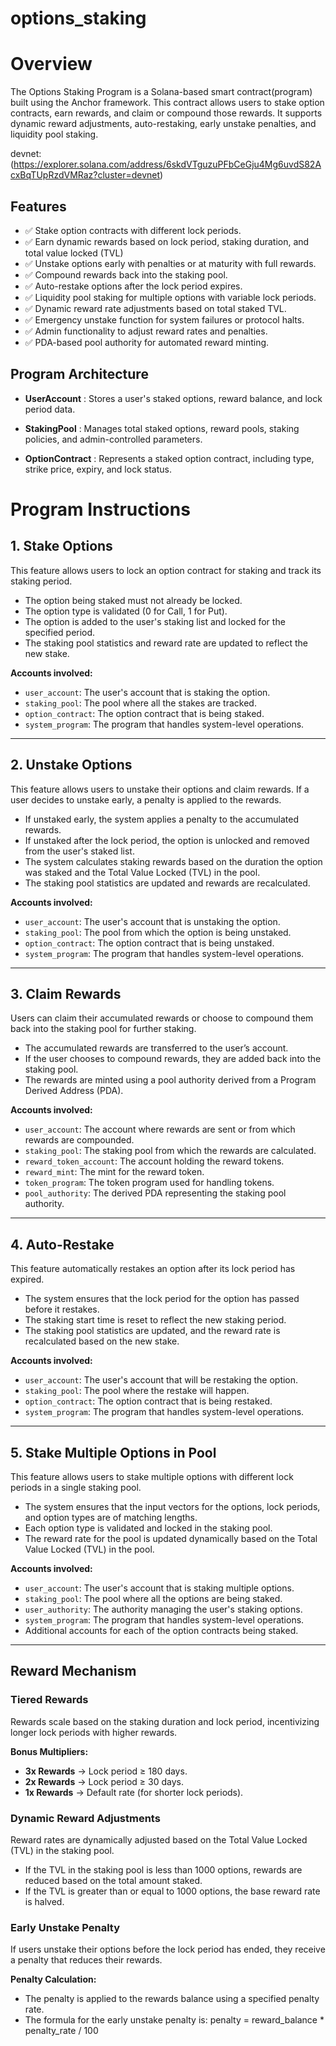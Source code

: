 # options_staking

# Overview
The Options Staking Program is a Solana-based smart contract(program) built using the Anchor framework. This contract allows users to stake option contracts, earn rewards, and claim or compound those rewards. It supports dynamic reward adjustments, auto-restaking, early unstake penalties, and liquidity pool staking. 

devnet:(https://explorer.solana.com/address/6skdVTguzuPFbCeGju4Mg6uvdS82AcxBqTUpRzdVMRaz?cluster=devnet)

## Features

- ✅ Stake option contracts with different lock periods.
- ✅ Earn dynamic rewards based on lock period, staking duration, and total value locked (TVL)
- ✅ Unstake options early with penalties or at maturity with full rewards.
- ✅ Compound rewards back into the staking pool.
- ✅ Auto-restake options after the lock period expires.
- ✅ Liquidity pool staking for multiple options with variable lock periods.
- ✅ Dynamic reward rate adjustments based on total staked TVL.
- ✅ Emergency unstake function for system failures or protocol halts.
- ✅ Admin functionality to adjust reward rates and penalties.
- ✅ PDA-based pool authority for automated reward minting.

## Program Architecture

- **UserAccount** : Stores a user's staked options, reward balance, and lock period data.

- **StakingPool** : Manages total staked options, reward pools, staking policies, and admin-controlled parameters.

- **OptionContract** : Represents a staked option contract, including type, strike price, expiry, and lock status.

 
# Program Instructions

## 1. **Stake Options**

This feature allows users to lock an option contract for staking and track its staking period.

- The option being staked must not already be locked.
- The option type is validated (0 for Call, 1 for Put).
- The option is added to the user's staking list and locked for the specified period.
- The staking pool statistics and reward rate are updated to reflect the new stake.

**Accounts involved:**
- `user_account`: The user's account that is staking the option.
- `staking_pool`: The pool where all the stakes are tracked.
- `option_contract`: The option contract that is being staked.
- `system_program`: The program that handles system-level operations.

---

## 2. **Unstake Options**

This feature allows users to unstake their options and claim rewards. If a user decides to unstake early, a penalty is applied to the rewards.

- If unstaked early, the system applies a penalty to the accumulated rewards.
- If unstaked after the lock period, the option is unlocked and removed from the user's staked list.
- The system calculates staking rewards based on the duration the option was staked and the Total Value Locked (TVL) in the pool.
- The staking pool statistics are updated and rewards are recalculated.

**Accounts involved:**
- `user_account`: The user's account that is unstaking the option.
- `staking_pool`: The pool from which the option is being unstaked.
- `option_contract`: The option contract that is being unstaked.
- `system_program`: The program that handles system-level operations.

---

## 3. **Claim Rewards**

Users can claim their accumulated rewards or choose to compound them back into the staking pool for further staking.

- The accumulated rewards are transferred to the user’s account.
- If the user chooses to compound rewards, they are added back into the staking pool.
- The rewards are minted using a pool authority derived from a Program Derived Address (PDA).

**Accounts involved:**
- `user_account`: The account where rewards are sent or from which rewards are compounded.
- `staking_pool`: The staking pool from which the rewards are calculated.
- `reward_token_account`: The account holding the reward tokens.
- `reward_mint`: The mint for the reward token.
- `token_program`: The token program used for handling tokens.
- `pool_authority`: The derived PDA representing the staking pool authority.

---

## 4. **Auto-Restake**

This feature automatically restakes an option after its lock period has expired.

- The system ensures that the lock period for the option has passed before it restakes.
- The staking start time is reset to reflect the new staking period.
- The staking pool statistics are updated, and the reward rate is recalculated based on the new stake.

**Accounts involved:**
- `user_account`: The user's account that will be restaking the option.
- `staking_pool`: The pool where the restake will happen.
- `option_contract`: The option contract that is being restaked.
- `system_program`: The program that handles system-level operations.

---

## 5. **Stake Multiple Options in Pool**

This feature allows users to stake multiple options with different lock periods in a single staking pool.

- The system ensures that the input vectors for the options, lock periods, and option types are of matching lengths.
- Each option type is validated and locked in the staking pool.
- The reward rate for the pool is updated dynamically based on the Total Value Locked (TVL) in the pool.

**Accounts involved:**
- `user_account`: The user's account that is staking multiple options.
- `staking_pool`: The pool where all the options are being staked.
- `user_authority`: The authority managing the user's staking options.
- `system_program`: The program that handles system-level operations.
- Additional accounts for each of the option contracts being staked.

---

## Reward Mechanism

### **Tiered Rewards**

Rewards scale based on the staking duration and lock period, incentivizing longer lock periods with higher rewards.

**Bonus Multipliers:**
- **3x Rewards** → Lock period ≥ 180 days.
- **2x Rewards** → Lock period ≥ 30 days.
- **1x Rewards** → Default rate (for shorter lock periods).

### **Dynamic Reward Adjustments**

Reward rates are dynamically adjusted based on the Total Value Locked (TVL) in the staking pool.

- If the TVL in the staking pool is less than 1000 options, rewards are reduced based on the total amount staked.
- If the TVL is greater than or equal to 1000 options, the base reward rate is halved.

### **Early Unstake Penalty**

If users unstake their options before the lock period has ended, they receive a penalty that reduces their rewards.

**Penalty Calculation:**
- The penalty is applied to the rewards balance using a specified penalty rate.
-  The formula for the early unstake penalty is: penalty = reward_balance * penalty_rate / 100





